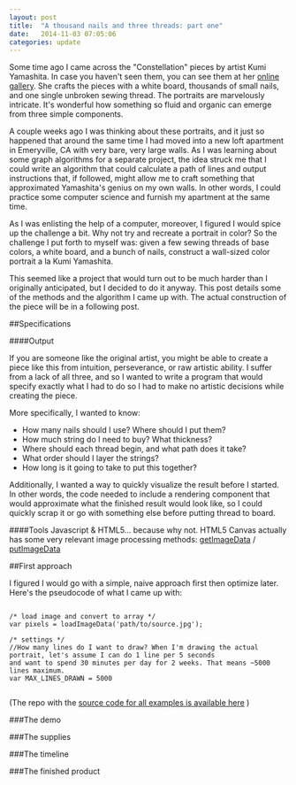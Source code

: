 ```yaml
---
layout: post
title:  "A thousand nails and three threads: part one"
date:   2014-11-03 07:05:06
categories: update
---
```


Some time ago I came across the "Constellation" pieces by artist Kumi Yamashita. In case you haven't seen them, you can see them at her [online gallery](http://www.kumiyamashita.com/constellation/). She crafts the pieces with a white board, thousands of small nails, and one single unbroken sewing thread.  The portraits are marvelously intricate. It's wonderful how something so fluid and organic can emerge from three simple components.

A couple weeks ago I was thinking about these portraits, and it just so happened that around the same time I had moved into a new loft apartment in Emeryville, CA with very bare, very large walls. As I was learning about some graph algorithms for a separate project, the idea struck me that I could write an algorithm that could calculate a path of lines and output instructions that, if followed, might allow me to craft something that approximated Yamashita's genius on my own walls. In other words, I could practice some computer science and furnish my apartment at the same time.

As I was enlisting the help of a computer, moreover, I figured I would spice up the challenge a bit. Why not try and recreate a portrait in color? So the challenge I put forth to myself was: given a few sewing threads of base colors, a white board, and a bunch of nails, construct a wall-sized color portrait a la Kumi Yamashita.

This seemed like a project that would turn out to be much harder than I originally anticipated, but I decided to do it anyway. This post details some of the methods and the algorithm I came up with. The actual construction of the piece will be in a following post. 

##Specifications

####Output

If you are someone like the original artist, you might be able to create a piece like this from intuition, perseverance, or raw artistic ability. I suffer from a lack of all three, and so I wanted to write a program that would specify exactly what I had to do so I had to make no artistic decisions while creating the piece.

More specifically, I wanted to know:

- How many nails should I use? Where should I put them?
- How much string do I need to buy? What thickness?
- Where should each thread begin, and what path does it take?
- What order should I layer the strings?
- How long is it going to take to put this together?

Additionally, I wanted a way to quickly visualize the result before I started. In other words, the code needed to include a rendering component that would approximate what the finished result would look like, so I could quickly scrap it or go with something else before putting thread to board.

####Tools
Javascript & HTML5... because why not. 
HTML5 Canvas actually has some very relevant image processing methods:   [getImageData](https://developer.mozilla.org/en-US/docs/Web/API/CanvasRenderingContext2D#getImageData()) / [putImageData](https://developer.mozilla.org/en-US/docs/Web/API/CanvasRenderingContext2D#putImageData())

##First approach

I figured I would go with a simple, naive approach first then optimize later. Here's the pseudocode of what I came up with:

<pre><code>
/* load image and convert to array */
var pixels = loadImageData('path/to/source.jpg');

/* settings */
//How many lines do I want to draw? When I'm drawing the actual portrait, let's assume I can do 1 line per 5 seconds 
and want to spend 30 minutes per day for 2 weeks. That means ~5000 lines maximum. 
var MAX_LINES_DRAWN = 5000

</code></pre>

(The repo with the [source code for all examples is available here](https://github.com/rewonc/nailsandthread) )


###The demo

###The supplies

###The timeline

###The finished product

